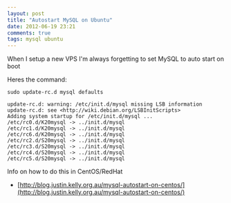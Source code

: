 ```yaml
---
layout: post
title: "Autostart MySQL on Ubuntu"
date: 2012-06-19 23:21
comments: true
tags: mysql ubuntu
---
```


When I setup a new VPS I'm always forgetting to set MySQL to auto start on boot

Heres the command:

``` shell
sudo update-rc.d mysql defaults
```

``` shell
update-rc.d: warning: /etc/init.d/mysql missing LSB information
update-rc.d: see <http://wiki.debian.org/LSBInitScripts>
Adding system startup for /etc/init.d/mysql ...
/etc/rc0.d/K20mysql -> ../init.d/mysql
/etc/rc1.d/K20mysql -> ../init.d/mysql
/etc/rc6.d/K20mysql -> ../init.d/mysql
/etc/rc2.d/S20mysql -> ../init.d/mysql
/etc/rc3.d/S20mysql -> ../init.d/mysql
/etc/rc4.d/S20mysql -> ../init.d/mysql
/etc/rc5.d/S20mysql -> ../init.d/mysql
```

Info on how to do this in CentOS/RedHat

 * [http://blog.justin.kelly.org.au/mysql-autostart-on-centos/](http://blog.justin.kelly.org.au/mysql-autostart-on-centos/)